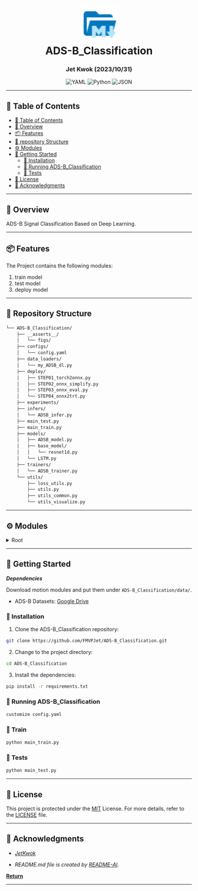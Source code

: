 <div align="center">
<h1 align="center">
<img src="https://raw.githubusercontent.com/PKief/vscode-material-icon-theme/ec559a9f6bfd399b82bb44393651661b08aaf7ba/icons/folder-markdown-open.svg" width="100" />
<br>ADS-B_Classification</h1>
<h3>Jet Kwok (2023/10/31)</h3>

<p align="center">
<img src="https://img.shields.io/badge/YAML-CB171E.svg?style=flat-square&logo=YAML&logoColor=white" alt="YAML" />
<img src="https://img.shields.io/badge/Python-3776AB.svg?style=flat-square&logo=Python&logoColor=white" alt="Python" />
<img src="https://img.shields.io/badge/Pytorch-6EFF3.svg?style=flat-square&logo=Pytorch&logoColor=white" alt="JSON" />
</p>
</div>

---

## 📖 Table of Contents
- [📖 Table of Contents](#-table-of-contents)
- [📍 Overview](#-overview)
- [📦 Features](#-features)
- [📂 repository Structure](#-repository-structure)
- [⚙️ Modules](#modules)
- [🚀 Getting Started](#-getting-started)
    - [🔧 Installation](#-installation)
    - [🤖 Running ADS-B_Classification](#-running-ADS-B_Classification)
    - [🧪 Tests](#-tests)
- [📄 License](#-license)
- [👏 Acknowledgments](#-acknowledgments)

---


## 📍 Overview

ADS-B Signal Classification Based on Deep Learning.

---

## 📦 Features

The Project contains the following modules:
1. train model
2. test model
3. deploy model


---


## 📂 Repository Structure

```sh
└── ADS-B_Classification/
    ├── __asserts__/
    │   └── figs/
    ├── configs/
    │   └── config.yaml
    ├── data_loaders/
    │   └── my_ADSB_dl.py
    ├── deploy/
    │   ├── STEP01_torch2onnx.py
    │   ├── STEP02_onnx_simplify.py
    │   ├── STEP03_onnx_eval.py
    │   └── STEP04_onnx2trt.py
    ├── experiments/
    ├── infers/
    │   └── ADSB_infer.py
    ├── main_test.py
    ├── main_train.py
    ├── models/
    │   ├── ADSB_model.py
    │   ├── base_model/
    │   │   └── resnet1d.py
    │   └── LSTM.py
    ├── trainers/
    │   └── ADSB_trainer.py
    └── utils/
        ├── loss_utils.py
        ├── utils.py
        ├── utils_common.py
        └── utils_visualize.py

```

---


## ⚙️ Modules

<details closed><summary>Root</summary>

| File                              | Summary                   |
| ---                               | ---                       |
| [main_test.py]({https://github.com/FMVPJet/ADS-B_Classification/blob/main/main_test.py})            | Project test entrance     |
| [main_train.py]({https://github.com/FMVPJet/ADS-B_Classification/blob/main/main_train.py})           | Project train entrance    |
| [config.yaml]({https://github.com/FMVPJet/ADS-B_Classification/blob/main/configs/config.yaml})             | Config file               |
| [my_ADSB_dl.py]({https://github.com/FMVPJet/ADS-B_Classification/blob/main/data_loaders/my_ADSB_dl.py})           | Customized dataloader     |
| [STEP01_torch2onnx.py]({https://github.com/FMVPJet/ADS-B_Classification/blob/main/deploy/STEP01_torch2onnx.py})    | PyTorch checkpoint to ONNX file   |
| [STEP02_onnx_simplify.py]({https://github.com/FMVPJet/ADS-B_Classification/blob/main/deploy/STEP02_onnx_simplify.py}) | ONNX file simpl;ify               |
| [STEP03_onnx_eval.py]({https://github.com/FMVPJet/ADS-B_Classification/blob/main/deploy/STEP03_onnx_eval.py})     | ONNX file and PyTorch checkpoint evaluation                |
| [STEP04_onnx2trt.py]({https://github.com/FMVPJet/ADS-B_Classification/blob/main/deploy/STEP04_onnx2trt.py})      | ONNX file to TensorRT (TODO) |
| [ADSB_infer.py]({https://github.com/FMVPJet/ADS-B_Classification/blob/main/infers/ADSB_infer.py})           | Main infer|
| [ADSB_model.py]({https://github.com/FMVPJet/ADS-B_Classification/blob/main/models/ADSB_model.py})           | Porject model |
| [ADSB_trainer.py]({https://github.com/FMVPJet/ADS-B_Classification/blob/main/trainers/ADSB_trainer.py})         | Main trainer|
| [loss_utils.py]({https://github.com/FMVPJet/ADS-B_Classification/blob/main/utils/loss_utils.py})           | Loss function utils|
| [utils.py]({https://github.com/FMVPJet/ADS-B_Classification/blob/main/utils/utils.py})                | Other utils|
| [utils_common.py]({https://github.com/FMVPJet/ADS-B_Classification/blob/main/utils/utils_common.py})         | Common utils|
| [utils_visualize.py]({https://github.com/FMVPJet/ADS-B_Classification/blob/main/utils/utils_visualize.py})      | Visualize utils|

</details>

---

## 🚀 Getting Started

***Dependencies***


Download motion modules and put them under `ADS-B_Classification/data/`.

- ADS-B Datasets: [Google Drive](https://drive.google.com/file/d/1_suvE5MVsEp3BWEsA8JTlbNF_AZQbhni/view?usp=drive_link) 

### 🔧 Installation

1. Clone the ADS-B_Classification repository:
```sh
git clone https://github.com/FMVPJet/ADS-B_Classification.git
```

2. Change to the project directory:
```sh
cd ADS-B_Classification
```

3. Install the dependencies:
```sh
pip install -r requirements.txt
```

### 🤖 Running ADS-B_Classification

```sh
customize config.yaml
```

### 🚀 Train
```sh
python main_train.py
```

### 🧪 Tests
```sh
python main_test.py
```

---

## 📄 License


This project is protected under the [MIT](https://github.com/FMVPJet/ADS-B_Classification/blob/main/LICENSE) License.
 For more details, refer to the [LICENSE](https://github.com/FMVPJet/ADS-B_Classification/blob/main/LICENSE) file.

---

## 👏 Acknowledgments

- *[JetKwok](https://fmvpjet.github.io/)*

- *README.md file is created by [README-AI](https://github.com/eli64s/readme-ai).*


[**Return**](#Top)

---

